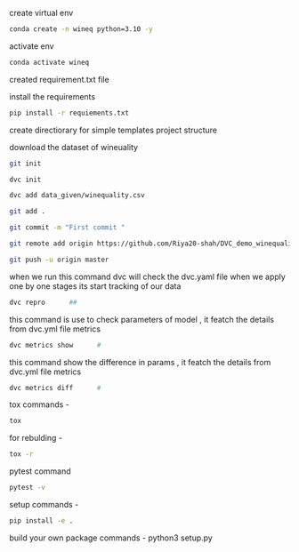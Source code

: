create virtual env
```bash
conda create -n wineq python=3.10 -y
```
activate env 
```bash
conda activate wineq
```
created requirement.txt file

install the requirements
```bash
pip install -r requiements.txt
```
create directiorary for simple templates project structure 

download the dataset of wineuality 
```bash
git init
```

```bash
dvc init
```

```bash
dvc add data_given/winequality.csv
```

```bash
git add .
```

```bash
git commit -m "First commit "
```

```bash
git remote add origin https://github.com/Riya20-shah/DVC_demo_winequality.git
```

```bash
git push -u origin master
```

when we run this command dvc will check the dvc.yaml file when we apply one by one stages
its start tracking of our data 
```bash
dvc repro      ## 
```
this command is use to check parameters of model ,  it featch the details from dvc.yml file metrics 
```bash
dvc metrics show      # 
```

this command show the difference in params ,  it featch the details from dvc.yml file metrics
```bash
dvc metrics diff      #  
```

tox commands -  
```bash
tox
```

for rebulding -
```bash
tox -r
```

pytest command 
```bash
pytest -v
```

setup commands -
```bash
pip install -e .
```

build your own package commands -
python3 setup.py 
